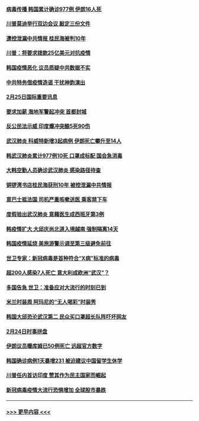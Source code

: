 #### [病毒传播 韩国累计确诊977例 伊朗16人死](../pages/prog202/a102785496.md?t=02260131) 
#### [川普莫迪举行双边会议 敲定三份文件](../pages/prog202/a102785486.md?t=02260131) 
#### [遭控泄漏中共情报 桂民海被判10年](../pages/prog202/a102785499.md?t=02260131) 
#### [川普：将要求拨款25亿美元对抗疫情](../pages/prog202/a102785490.md?t=02260131) 
#### [韩国疫情恶化 议员质疑中共数据不实](../pages/prog202/a102785460.md?t=02260131) 
#### [中共特务借疫情造谣 干扰神韵演出](../pages/prog202/a102785446.md?t=02260131) 
#### [2月25日国际重要讯息](../pages/prog202/a102785315.md?t=02260131) 
#### [要求加薪 海地军警起冲突 首都封城](../pages/prog202/a102785256.md?t=02260131) 
#### [反公民法示威 印度爆冲突酿5死90伤](../pages/prog202/a102785244.md?t=02260131) 
#### [武汉肺炎 科威特新增3起病例 伊朗死亡攀升至14人](../pages/prog202/a102785229.md?t=02260131) 
#### [韩武汉肺炎累计977例10死 口罩成标配 国会急消毒](../pages/prog202/a102784917.md?t=02260131) 
#### [大韩空勤人员确诊武汉肺炎 感染路径待查](../pages/prog202/a102785145.md?t=02260131) 
#### [铜锣湾书店桂民海获刑10年 被控泄漏中共情报](../pages/prog202/a102785088.md?t=02260131) 
#### [意巴士抵法国 司机严重咳嗽送医 乘客禁下车](../pages/prog202/a102785016.md?t=02260131) 
#### [度假验出武汉肺炎 意藉医生成西班牙第3例](../pages/prog202/a102785005.md?t=02260131) 
#### [韩疫情扩大 大邱庆尚北道入境越南 强制隔离14天](../pages/prog202/a102784992.md?t=02260131) 
#### [韩国疫情延烧 美旅游警示调至第三级避免前往](../pages/prog202/a102784949.md?t=02260131) 
#### [世卫专家：新冠病毒是首种符合“X病”标准的病毒](../pages/prog202/a102784702.md?t=02260131) 
#### [超200人感染7人死亡 意大利成欧洲“武汉”？](../pages/prog202/a102784822.md?t=02260131) 
#### [多国告急 世卫：准备应对大流行的时刻已到](../pages/prog202/a102784810.md?t=02260131) 
#### [米兰时装周 阿玛尼的“无人喝彩”时装秀](../pages/prog202/a102784750.md?t=02260131) 
#### [韩国大邱恐沦武汉第二 民众买口罩超长队阵吓坏网友](../pages/prog202/a102784714.md?t=02260131) 
#### [2月24日时事拼盘](../pages/prog202/a102784745.md?t=02260131) 
#### [伊朗议员曝库姆已50例死亡 远超官方数字](../pages/prog202/a102784656.md?t=02260131) 
#### [韩国确诊病例1天暴增231 被迫建议中国留学生休学](../pages/prog202/a102784629.md?t=02260131) 
#### [川普任内首访印度 赞其作为民主国家而崛起](../pages/prog202/a102784631.md?t=02260131) 
#### [新冠病毒疫情大流行恐惧增加 全球股市暴跌](../pages/prog202/a102784603.md?t=02260131) 

----
#### [ >>> 更早内容 <<< ](../indexes/prog202-earlier.md)
